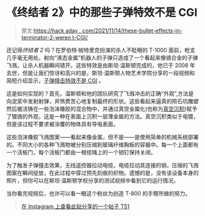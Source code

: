 # 《终结者 2》中的那些子弹特效不是 CGI

> 原文:[https://hack aday . com/2021/11/14/these-bullet-effects-in-terminator-2-weren t-CGI/](https://hackaday.com/2021/11/14/those-bullet-effects-in-terminator-2-werent-cgi/)

还记得*终结者 2* 吗？在罗伯特·帕特里克扮演的杀人不眨眼的 T-1000 面前，枪支几乎毫无用处。射向“液态金属”机器人的子弹只造成了一个看起来像铬合金的子弹飞溅，让杀人机器瞬间错开。这些特效是由斯坦·温斯顿完成的，他已于 2008 年去世，但是让我们惊讶和高兴的是，斯坦·温斯顿人物艺术学院分享的一段视频和简短介绍显示，[子弹撞击特效不是 CGI](https://www.instagram.com/p/CViWXcMlJrM/) 。

这是如何实现的？首先，温斯顿和他的团队研究了飞溅冲击的正确“外观”,方法是向泥浆中发射射弹，并煞费苦心地复制最终的形状。这些看起来逼真的陨石坑雕塑然后被浇铸在一些泡沫橡胶的混合物中，并通过真空金属化(也称为[真空沉积](https://en.wikipedia.org/wiki/Vacuum_deposition))赋予了镀铬的外观，这是一种在表面上沉积一层薄金属的方法。真空沉积类似于电镀，但是该过程不要求被涂覆的物体具有导电表面。

这些泡沫橡胶飞溅图案——看起来像金属，但不是——是使用简单的机械系统部署的。不同大小的各种飞溅物被分别压缩到玻璃纤维胸板的容器中。每一个上面都有一个活板门，每个活板门都由一根缆绳上的一个销钉保持关闭。

为了触发子弹撞击效果，无线遥控器拉动电缆，电缆拉动其连接的销，压缩的飞溅图案在瞬间绽放，在此过程中穿过预先刻痕的织物。遗憾的是，没有该设备本身的照片，但你可以在斯坦·温斯顿学校分享的测试视频中看到它的运行情况。

当你看完视频后，也许可以看一眼这个粉丝为创造 T-800 的手臂所做的努力。

> [](https://www.instagram.com/tv/CViWXcMlJrM/?utm_source=ig_embed&utm_campaign=loading)[](https://www.instagram.com/tv/CViWXcMlJrM/?utm_source=ig_embed&utm_campaign=loading)[](https://www.instagram.com/tv/CViWXcMlJrM/?utm_source=ig_embed&utm_campaign=loading)[](https://www.instagram.com/tv/CViWXcMlJrM/?utm_source=ig_embed&utm_campaign=loading)[](https://www.instagram.com/tv/CViWXcMlJrM/?utm_source=ig_embed&utm_campaign=loading)[在 Instagram 上查看此贴](https://www.instagram.com/tv/CViWXcMlJrM/?utm_source=ig_embed&utm_campaign=loading)[](https://www.instagram.com/tv/CViWXcMlJrM/?utm_source=ig_embed&utm_campaign=loading)[](https://www.instagram.com/tv/CViWXcMlJrM/?utm_source=ig_embed&utm_campaign=loading)[分享的一个帖子 T51](https://www.instagram.com/tv/CViWXcMlJrM/?utm_source=ig_embed&utm_campaign=loading)

[](https://www.instagram.com/tv/CViWXcMlJrM/?utm_source=ig_embed&utm_campaign=loading)